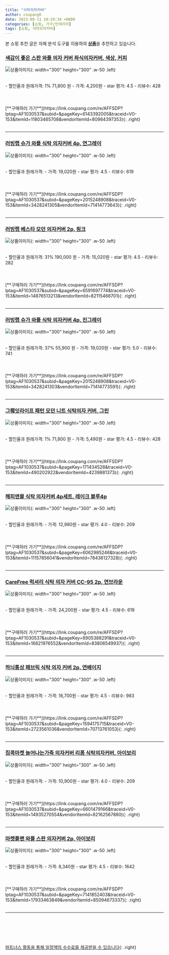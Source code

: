 ```yaml
---
title: "식탁의자커버"
author: coupang6
date: 2023-09-11 10:29:34 +0800
categories: [쇼핑, 가구/인테리어]
tags: [쇼핑, 식탁의자커버]
---
```


본 쇼핑 추천 글은 자체 분석 도구를 이용하여 [**상품**](https://link.coupang.com/a/bao1ui)을 추천하고 있습니다.

### [색감이 좋은 스판 와플 의자 커버 좌식의자커버, 색상, 커피](https://link.coupang.com/re/AFFSDP?lptag=AF1030537&subid=&pageKey=6143392005&traceid=V0-153&itemId=11803465708&vendorItemId=80984397353)

![상품이미지](https://thumbnail6.coupangcdn.com/thumbnails/remote/230x230ex/image/vendor_inventory/e312/37ed04c62512b23b2f8bde800c357b72b8844075eeb80c3ddd314eb44540.jpg){: width="300" height="300" .w-50 .left}


<br>
- 할인율과 원래가격: 1%  71,800   원
- 가격: 4,200원
- star 평가: 4.5
- 리뷰수: 428
<br>
<br>
<br>
<br>
[**구매하러 가기**](https://link.coupang.com/re/AFFSDP?lptag=AF1030537&subid=&pageKey=6143392005&traceid=V0-153&itemId=11803465708&vendorItemId=80984397353){: .right}
<br>
<br>

---

### [러빙랩 슈가 와플 식탁 의자커버 4p, 연그레이](https://link.coupang.com/re/AFFSDP?lptag=AF1030537&subid=&pageKey=2015248908&traceid=V0-153&itemId=3428241305&vendorItemId=71414773643)

![상품이미지](https://thumbnail9.coupangcdn.com/thumbnails/remote/230x230ex/image/retail/images/2020/08/25/10/6/d7043848-cabd-4af3-8874-ddce6ff6ab81.jpg){: width="300" height="300" .w-50 .left}


<br>
- 할인율과 원래가격: 
- 가격: 19,020원
- star 평가: 4.5
- 리뷰수: 619
<br>
<br>
<br>
<br>
[**구매하러 가기**](https://link.coupang.com/re/AFFSDP?lptag=AF1030537&subid=&pageKey=2015248908&traceid=V0-153&itemId=3428241305&vendorItemId=71414773643){: .right}
<br>
<br>

---

### [러빙랩 베스타 모던 의자커버 2p, 핑크](https://link.coupang.com/re/AFFSDP?lptag=AF1030537&subid=&pageKey=6591697774&traceid=V0-153&itemId=14876513213&vendorItemId=82115466701)

![상품이미지](https://thumbnail7.coupangcdn.com/thumbnails/remote/230x230ex/image/rs_quotation_api/gn5txscs/44df8a09e5d14d9b9f9b7408760eef81.jpg){: width="300" height="300" .w-50 .left}


<br>
- 할인율과 원래가격: 31%  190,000   원
- 가격: 15,020원
- star 평가: 4.5
- 리뷰수: 282
<br>
<br>
<br>
<br>
[**구매하러 가기**](https://link.coupang.com/re/AFFSDP?lptag=AF1030537&subid=&pageKey=6591697774&traceid=V0-153&itemId=14876513213&vendorItemId=82115466701){: .right}
<br>
<br>

---

### [러빙랩 슈가 와플 식탁 의자커버 4p, 진그레이](https://link.coupang.com/re/AFFSDP?lptag=AF1030537&subid=&pageKey=2015248908&traceid=V0-153&itemId=3428241303&vendorItemId=71414773591)

![상품이미지](https://thumbnail10.coupangcdn.com/thumbnails/remote/230x230ex/image/retail/images/2020/08/25/10/1/3e0f2524-1ced-4f29-be61-8b9909287479.jpg){: width="300" height="300" .w-50 .left}


<br>
- 할인율과 원래가격: 37%  55,900   원
- 가격: 19,020원
- star 평가: 5.0
- 리뷰수: 741
<br>
<br>
<br>
<br>
[**구매하러 가기**](https://link.coupang.com/re/AFFSDP?lptag=AF1030537&subid=&pageKey=2015248908&traceid=V0-153&itemId=3428241303&vendorItemId=71414773591){: .right}
<br>
<br>

---

### [그뤠잇라이프 패턴 모던 니트 식탁의자 커버, 그린](https://link.coupang.com/re/AFFSDP?lptag=AF1030537&subid=&pageKey=171434528&traceid=V0-153&itemId=490202922&vendorItemId=4239881373)

![상품이미지](https://thumbnail9.coupangcdn.com/thumbnails/remote/230x230ex/image/retail/images/2018/12/26/15/4/259bb145-1062-4796-9b32-4714d7d8f2b1.jpg){: width="300" height="300" .w-50 .left}


<br>
- 할인율과 원래가격: 1%  71,800   원
- 가격: 5,490원
- star 평가: 4.5
- 리뷰수: 428
<br>
<br>
<br>
<br>
[**구매하러 가기**](https://link.coupang.com/re/AFFSDP?lptag=AF1030537&subid=&pageKey=171434528&traceid=V0-153&itemId=490202922&vendorItemId=4239881373){: .right}
<br>
<br>

---

### [해피앤몰 식탁 의자커버 4p세트, 레이크 블루4p](https://link.coupang.com/re/AFFSDP?lptag=AF1030537&subid=&pageKey=6062985246&traceid=V0-153&itemId=11157856041&vendorItemId=78436127328)

![상품이미지](https://thumbnail6.coupangcdn.com/thumbnails/remote/230x230ex/image/vendor_inventory/69b4/b9730e1076bc76784c28a3ef4f563ecff55d106543a56ad3396c5f95ab75.jpg){: width="300" height="300" .w-50 .left}


<br>
- 할인율과 원래가격: 
- 가격: 12,980원
- star 평가: 4.0
- 리뷰수: 209
<br>
<br>
<br>
<br>
[**구매하러 가기**](https://link.coupang.com/re/AFFSDP?lptag=AF1030537&subid=&pageKey=6062985246&traceid=V0-153&itemId=11157856041&vendorItemId=78436127328){: .right}
<br>
<br>

---

### [CareFree 럭셔리 식탁 의자 커버 CC-95 2p, 연브라운](https://link.coupang.com/re/AFFSDP?lptag=AF1030537&subid=&pageKey=6905388291&traceid=V0-153&itemId=16621976552&vendorItemId=83806549937)

![상품이미지](https://thumbnail6.coupangcdn.com/thumbnails/remote/230x230ex/image/rs_quotation_api/rafdommq/15825fa3caa945df8fc07196b3737544.jpg){: width="300" height="300" .w-50 .left}


<br>
- 할인율과 원래가격: 
- 가격: 24,200원
- star 평가: 4.5
- 리뷰수: 619
<br>
<br>
<br>
<br>
[**구매하러 가기**](https://link.coupang.com/re/AFFSDP?lptag=AF1030537&subid=&pageKey=6905388291&traceid=V0-153&itemId=16621976552&vendorItemId=83806549937){: .right}
<br>
<br>

---

### [하늬통상 패브릭 식탁 의자 커버 2p, 연베이지](https://link.coupang.com/re/AFFSDP?lptag=AF1030537&subid=&pageKey=1594175715&traceid=V0-153&itemId=2723561036&vendorItemId=70713761053)

![상품이미지](https://thumbnail7.coupangcdn.com/thumbnails/remote/230x230ex/image/retail/images/163460218722334-8887133d-ea8c-4cd4-be61-efe8f301e40a.jpg){: width="300" height="300" .w-50 .left}


<br>
- 할인율과 원래가격: 
- 가격: 16,700원
- star 평가: 4.5
- 리뷰수: 983
<br>
<br>
<br>
<br>
[**구매하러 가기**](https://link.coupang.com/re/AFFSDP?lptag=AF1030537&subid=&pageKey=1594175715&traceid=V0-153&itemId=2723561036&vendorItemId=70713761053){: .right}
<br>
<br>

---

### [집콕마켓 늘어나는가죽 의자커버 리폼 식탁의자커버, 아이보리](https://link.coupang.com/re/AFFSDP?lptag=AF1030537&subid=&pageKey=6601479166&traceid=V0-153&itemId=14935270554&vendorItemId=82162567880)

![상품이미지](https://thumbnail10.coupangcdn.com/thumbnails/remote/230x230ex/image/vendor_inventory/0819/67c1242171b428ad6edb41791a3ae7b30c1b0fd11aaeb39279169a7df266.jpg){: width="300" height="300" .w-50 .left}


<br>
- 할인율과 원래가격: 
- 가격: 10,900원
- star 평가: 4.0
- 리뷰수: 209
<br>
<br>
<br>
<br>
[**구매하러 가기**](https://link.coupang.com/re/AFFSDP?lptag=AF1030537&subid=&pageKey=6601479166&traceid=V0-153&itemId=14935270554&vendorItemId=82162567880){: .right}
<br>
<br>

---

### [마켓플랜 와플 스판 의자커버 2p, 아이보리](https://link.coupang.com/re/AFFSDP?lptag=AF1030537&subid=&pageKey=7141852403&traceid=V0-153&itemId=17933463849&vendorItemId=85094673337)

![상품이미지](https://thumbnail7.coupangcdn.com/thumbnails/remote/230x230ex/image/rs_quotation_api/atssokru/461b91c3b95346bfa1c697d1cc4a3968.jpg){: width="300" height="300" .w-50 .left}


<br>
- 할인율과 원래가격: 
- 가격: 8,340원
- star 평가: 4.5
- 리뷰수: 1642
<br>
<br>
<br>
<br>
[**구매하러 가기**](https://link.coupang.com/re/AFFSDP?lptag=AF1030537&subid=&pageKey=7141852403&traceid=V0-153&itemId=17933463849&vendorItemId=85094673337){: .right}
<br>
<br>

---
<br><br><br><br><br> [파트너스 활동을 통해 일정액의 수수료를 제공받을 수 있습니다](https://link.coupang.com/a/bao1ui){: .right}